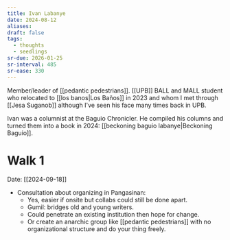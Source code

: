 ```yaml
---
title: Ivan Labanye
date: 2024-08-12
aliases: 
draft: false
tags:
  - thoughts
  - seedlings
sr-due: 2026-01-25
sr-interval: 485
sr-ease: 330
---
```

Member/leader of [[pedantic pedestrians]]. [[UPB]] BALL and MALL student who relocated to [[los banos|Los Baños]] in 2023 and whom I met through [[Jesa Suganob]] although I've seen his face many times back in UPB.

Ivan was a columnist at the Baguio Chronicler. He compiled his columns and turned them into a book in 2024: [[beckoning baguio labanye|Beckoning Baguio]].

# Walk 1

Date: [[2024-09-18]]

- Consultation about organizing in Pangasinan:
	- Yes, easier if onsite but collabs could still be done apart.
	- Gumil: bridges old and young writers.
	- Could penetrate an existing institution then hope for change.
	- Or create an anarchic group like [[pedantic pedestrians]] with no organizational structure and do your thing freely.